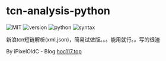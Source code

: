 # tcn-analysis-python

![MIT](https://img.shields.io/badge/license-MIT-blue.svg?style=flat-square) ![version](https://img.shields.io/badge/version-0.1-green.svg?style=flat-square) ![python](https://img.shields.io/badge/python-3.5.2...-blue.svg?style=flat-square) ![syntax](https://img.shields.io/badge/support_syntax-json_&_xml-orange.svg?style=flat-square)

新浪tcn短链解析(xml,json)，简易试做版。。。能用就行。。写的很渣


By iPixelOldC - Blog:[hoc117.top](http://hoc117.top)
